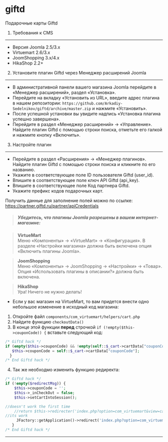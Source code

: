# giftd
Подарочные карты Giftd

1. Требования к CMS
-------------------

* Версия Joomla 2.5/3.x
* Virtuemart 2.6/3.x
* JoomShopping 3.x/4.x
* HikaShop 2.2+

2. Установите плагин Giftd через Менеджер расширений Joomla
-------------------------------------------------------------
* В административной панели вашего магазина Joomla перейдите в «Менеджер расширений», раздел «Установка».
* Перейдите на вкладку «Установить из URL», введите адрес плагина в нашем репозитории: `https://github.com/Arkadiy-Sedelnikov/giftd/archive/master.zip` и нажмите «Установить».
* После успешной установки вы увидите надпись «Установка плагина успешно завершена».
* Перейдите в раздел «Менеджер расширений» → «Управление». Найдите плагин Giftd с помощью строки поиска, отметьте его галкой и нажмите кнопку «Включить».

3. Настройте плагин
-------------------

* Перейдите в раздел «Расширения» → «Менеджер плагинов». Найдите плагин Giftd с помощью строки поиска и кликните по его названию.
* Укажите в соответствующее поле ID пользователя Giftd (user_id).
* Впишите в соответствующее поле ключ API Giftd (api_key).
* Впишите в соответствующее поле Код партнера Giftd.
* Укажите префикс кодов подарочных карт.

Получить данные для заполнение полей можно по ссылке: https://partner.giftd.ru/partner/apiCredentials

> #####  Убедитесь, что плагины Joomla разрешены в вашем интернет-магазине:

> **VirtueMart**  
> Меню «Компоненты» → «VirtueMart» → «Конфигурация». В разделе «Настройки магазина» должна быть включена опция «Включить плагины Joomla».

> **JoomShopping**  
> Меню «Компоненты» → JoomShopping → «Настройки» → «Товар». Опция «Использовать плагины в описании?» должна быть включена.

> **HikaShop**  
> Ура! Ничего не нужно делать!

* Если у вас магазин на VirtueMart, то вам придется внести одно небольшое изменение в исходный код магазина:

1. Откройте файл `components/com_virtuemart/helpers/cart.php`
2. Найдите функцию `checkoutData()`
3. В конце этой функции **перед** строчкой `if (!empty($this->couponCode)) {` вставьте следующий код:

```php
/* Giftd hack */
if (empty($this->couponCode) && !empty(self::$_cart->cartData["couponCode"])) {
   $this->couponCode = self::$_cart->cartData["couponCode"];
  }
/* End Giftd hack */
```
4. Так же необходмо изменить функцию редиректа:

```php
/* Giftd hack */
if (!empty($redirectMsg)) {
    $this->couponCode = '';
    $this->_inCheckOut = false;
    $this->setCartIntoSession();

//doesn't work the first time
    //return $this->redirecter('index.php?option=com_virtuemart&view=cart'.$layoutName , $redirectMsg);
//its work
     JFactory::getApplication()->redirect('index.php?option=com_virtuemart&view=cart'.$layoutName , $redirectMsg);
   }
/* End Giftd hack */
```

***
